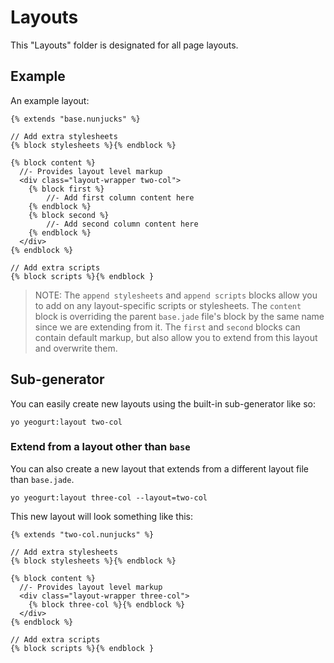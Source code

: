 # Layouts

This "Layouts" folder is designated for all page layouts.

## Example

An example layout:

```nunjucks
{% extends "base.nunjucks" %}

// Add extra stylesheets
{% block stylesheets %}{% endblock %}

{% block content %}
  //- Provides layout level markup
  <div class="layout-wrapper two-col">
    {% block first %}
        //- Add first column content here
    {% endblock %}
    {% block second %}
        //- Add second column content here
    {% endblock %}
  </div>
{% endblock %}

// Add extra scripts
{% block scripts %}{% endblock }
```

> NOTE: The `append stylesheets` and `append scripts` blocks allow you to add on any layout-specific scripts or stylesheets.
> The `content` block is overriding the parent `base.jade` file's block by the same name since we are extending from it.
> The `first` and `second` blocks can contain default markup, but also allow you to extend from this layout and overwrite them.

## Sub-generator

You can easily create new layouts using the built-in sub-generator like so:

```
yo yeogurt:layout two-col
```

### Extend from a layout other than `base`

You can also create a new layout that extends from a different layout file than `base.jade`.

```
yo yeogurt:layout three-col --layout=two-col
```

This new layout will look something like this:

```nunjucks
{% extends "two-col.nunjucks" %}

// Add extra stylesheets
{% block stylesheets %}{% endblock %}

{% block content %}
  //- Provides layout level markup
  <div class="layout-wrapper three-col">
    {% block three-col %}{% endblock %}
  </div>
{% endblock %}

// Add extra scripts
{% block scripts %}{% endblock }
```
